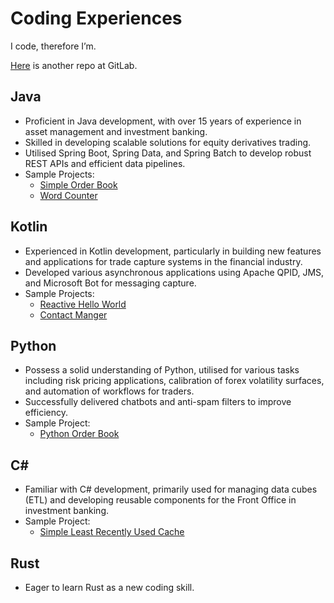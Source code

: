 # Coding Experiences

I code, therefore I’m.

[Here](https://gitlab.com/rkfcheung) is another repo at GitLab.

## Java

- Proficient in Java development, with over 15 years of experience in asset management and investment banking.
- Skilled in developing scalable solutions for equity derivatives trading.
- Utilised Spring Boot, Spring Data, and Spring Batch to develop robust REST APIs and efficient data pipelines.
- Sample Projects:
    * [Simple Order Book](https://gitlab.com/rkfcheung/simple-order-book)
    * [Word Counter](https://github.com/rkfcheung/word-counter-java)

## Kotlin

- Experienced in Kotlin development, particularly in building new features and applications for trade capture systems in the financial industry.
- Developed various asynchronous applications using Apache QPID, JMS, and Microsoft Bot for messaging capture.
- Sample Projects:
    * [Reactive Hello World](https://github.com/rkfcheung/reactive-hello)
    * [Contact Manger](https://github.com/rkfcheung/kotlin-contact-manager)

## Python

- Possess a solid understanding of Python, utilised for various tasks including risk pricing applications, calibration of forex volatility surfaces, and automation of workflows for traders.
- Successfully delivered chatbots and anti-spam filters to improve efficiency.
- Sample Project:
    * [Python Order Book](https://gitlab.com/rkfcheung/python-order-book)

## C#

- Familiar with C# development, primarily used for managing data cubes (ETL) and developing reusable components for the Front Office in investment banking.
- Sample Project:
    * [Simple Least Recently Used Cache](https://github.com/rkfcheung/SimpleLruCache)

## Rust

- Eager to learn Rust as a new coding skill.

